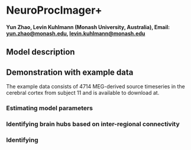 # NeuroProcImager+
#### Yun Zhao, Levin Kuhlmann (Monash University, Australia), Email: yun.zhao@monash.edu, levin.kuhlmann@monash.edu

## Model description

## Demonstration with example data
The example data consists of 4714 MEG-derived source timeseries in the cerebral cortex from subject 11 and is available to download at.

### Estimating model parameters

### Identifying brain hubs based on inter-regional connectivity

### Identifying 

